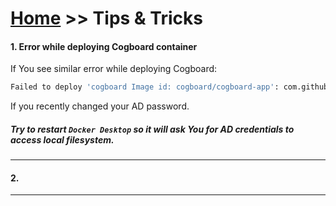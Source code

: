 # [Home](/cogboard/) >> Tips & Tricks

#### 1. Error while deploying Cogboard container
If You see similar error while deploying Cogboard:
```bash
Failed to deploy 'cogboard Image id: cogboard/cogboard-app': com.github.dockerjava.api.exception.InternalServerErrorException: {"message":"error while creating mount source path '/host_mnt/c/Users/user.name/.workspace/cogboard/mnt': mkdir /host_mnt/c: file exists"
```
If you recently changed your AD password. 
##### Try to restart `Docker Desktop` so it will ask You for AD credentials to access local filesystem.

 ----

#### 2.

 ----